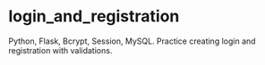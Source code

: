 # login_and_registration

Python, Flask, Bcrypt, Session, MySQL. Practice creating login and registration with validations.
